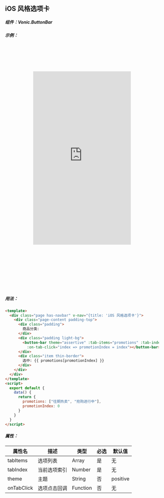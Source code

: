 ## iOS 风格选项卡

##### 组件：Vonic.ButtonBar

##### 示例：

<style>
  .device-ios { width: 467px; height: 800px; background: url(../img/devices-sprite.jpg) center top no-repeat; background-size: 467px; margin: 0 auto; text-align: center; }
  .demo-ios { margin-top: 85px; width: 320px; height: 568px; }
</style>

<div class="device-ios">
  <iframe class="demo-ios" src="https://wangdahoo.github.io/vonic-doc-examples/#/buttonbar" frameborder="0"></iframe>
</div>

##### 用法：

```html
<template>
  <div class="page has-navbar" v-nav="{title: 'iOS 风格选项卡'}">
    <div class="page-content padding-top">
      <div class="padding">
        商品分类:
      </div>
      <div class="padding light-bg">
        <button-bar theme="assertive" :tab-items="promotions" :tab-index="promotionIndex"
          :on-tab-click="index => promotionIndex = index"></button-bar>
      </div>
      <div class="item thin-border">
        选中: {{ promotions[promotionIndex] }}
      </div>
    </div>
  </div>
</template>
<script>
  export default {
    data() {
      return {
        promotions: ["往期热卖", "抢购进行中"],
        promotionIndex: 0
      }
    }
  }
</script>

```

##### 属性：

| 属性名 | 描述 | 类型 | 必选 | 默认值 |
|-----|-----|-----|-----|-----|
| tabItems | 选项列表 | Array | 是 | 无 |
| tabIndex | 当前选项索引 | Number | 是 | 无 |
| theme | 主题 | String | 否 | positive |
| onTabClick | 选项点击回调 | Function | 否 | 无 |
